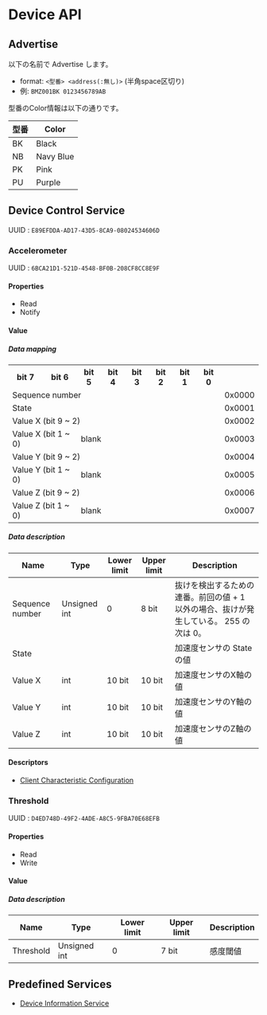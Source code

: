 # Device API
## Advertise
以下の名前で Advertise します。

* format: `<型番> <address(:無し)>` (半角space区切り)
* 例: `BMZ001BK 0123456789AB`

型番のColor情報は以下の通りです。

| 型番 | Color |
| --- | --- |
| BK | Black |
| NB | Navy Blue |
| PK | Pink |
| PU | Purple |

## Device Control Service
UUID
: `E89EFDDA-AD17-43D5-8CA9-08024534606D`

### Accelerometer
UUID
: `6BCA21D1-521D-4548-BF0B-208CF8CC8E9F`

#### Properties
* Read
* Notify

#### Value
##### Data mapping
<table>
<tr><th>bit 7</th><th>bit 6</th><th>bit 5</th><th>bit 4</th><th>bit 3</th><th>bit 2</th><th>bit 1</th><th>bit 0</th><th></th></tr>
<tr><td colspan="8">Sequence number</td><td>0x0000</td></tr>
<tr><td colspan="8">State</td><td>0x0001</td></tr>
<tr><td colspan="8">Value X (bit 9 ~ 2)</td><td>0x0002</td></tr>
<tr><td colspan="2">Value X (bit 1 ~ 0)</td><td colspan="6">blank</td><td>0x0003</td></tr>
<tr><td colspan="8">Value Y (bit 9 ~ 2)</td><td>0x0004</td></tr>
<tr><td colspan="2">Value Y (bit 1 ~ 0)</td><td colspan="6">blank</td><td>0x0005</td></tr>
<tr><td colspan="8">Value Z (bit 9 ~ 2)</td><td>0x0006</td></tr>
<tr><td colspan="2">Value Z (bit 1 ~ 0)</td><td colspan="6">blank</td><td>0x0007</td></tr>
</table>

##### Data description

| Name | Type | Lower limit | Upper limit | Description |  
| --- | --- | --- | --- | --- |  
| Sequence number | Unsigned int | 0 | 8 bit | 抜けを検出するための連番。前回の値 + 1 以外の場合、抜けが発生している。 255 の次は 0。 |  
| State |  |  |  | 加速度センサの State の値 |  
| Value X | int | 10 bit | 10 bit | 加速度センサのX軸の値 |  
| Value Y | int | 10 bit | 10 bit | 加速度センサのY軸の値 |  
| Value Z | int | 10 bit | 10 bit | 加速度センサのZ軸の値 |  

#### Descriptors
* [Client Characteristic Configuration](https://www.bluetooth.com/ja-jp/specifications/gatt/viewer?attributeXmlFile=org.bluetooth.descriptor.gatt.client_characteristic_configuration.xml)

### Threshold
UUID
: `D4ED748D-49F2-4ADE-A8C5-9FBA70E68EFB`

#### Properties
* Read
* Write

#### Value
##### Data description

| Name | Type | Lower limit | Upper limit | Description |
| ------------- | ------------- | ------------- | ------------- | ------------- |
| Threshold | Unsigned int | 0 | 7 bit | 感度閾値  |


## Predefined Services
* [Device Information Service](https://www.bluetooth.com/specifications/gatt/viewer?attributeXmlFile=org.bluetooth.service.device_information.xml)

